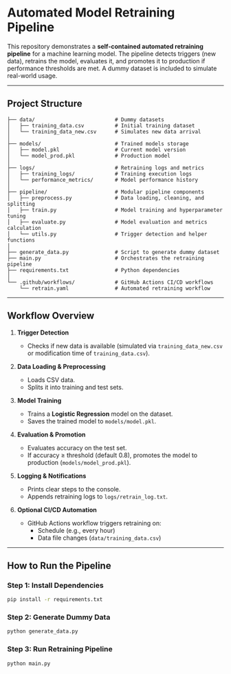 # Automated Model Retraining Pipeline

This repository demonstrates a **self-contained automated retraining pipeline** for a machine learning model. The pipeline detects triggers (new data), retrains the model, evaluates it, and promotes it to production if performance thresholds are met. A dummy dataset is included to simulate real-world usage.

---

## **Project Structure**

```retraining_pipeline/
├── data/                          # Dummy datasets
│   ├── training_data.csv          # Initial training dataset
│   └── training_data_new.csv      # Simulates new data arrival
│
├── models/                        # Trained models storage
│   ├── model.pkl                  # Current model version
│   └── model_prod.pkl             # Production model
│
├── logs/                          # Retraining logs and metrics
│   ├── training_logs/             # Training execution logs
│   └── performance_metrics/       # Model performance history
│
├── pipeline/                      # Modular pipeline components
│   ├── preprocess.py              # Data loading, cleaning, and splitting
│   ├── train.py                   # Model training and hyperparameter tuning
│   ├── evaluate.py                # Model evaluation and metrics calculation
│   └── utils.py                   # Trigger detection and helper functions
│
├── generate_data.py               # Script to generate dummy dataset
├── main.py                        # Orchestrates the retraining pipeline
├── requirements.txt               # Python dependencies
│
└── .github/workflows/             # GitHub Actions CI/CD workflows
    └── retrain.yaml               # Automated retraining workflow
```
---

## **Workflow Overview**

1. **Trigger Detection**  
   - Checks if new data is available (simulated via `training_data_new.csv` or modification time of `training_data.csv`).

2. **Data Loading & Preprocessing**  
   - Loads CSV data.
   - Splits it into training and test sets.

3. **Model Training**  
   - Trains a **Logistic Regression** model on the dataset.
   - Saves the trained model to `models/model.pkl`.

4. **Evaluation & Promotion**  
   - Evaluates accuracy on the test set.
   - If accuracy ≥ threshold (default 0.8), promotes the model to production (`models/model_prod.pkl`).

5. **Logging & Notifications**  
   - Prints clear steps to the console.
   - Appends retraining logs to `logs/retrain_log.txt`.

6. **Optional CI/CD Automation**  
   - GitHub Actions workflow triggers retraining on:
     - Schedule (e.g., every hour)
     - Data file changes (`data/training_data.csv`)

---

## **How to Run the Pipeline**

### **Step 1: Install Dependencies**

```bash
pip install -r requirements.txt 
```

### **Step 2: Generate Dummy Data**
```bash
python generate_data.py
```

### **Step 3: Run Retraining Pipeline**

```bash
python main.py
```








